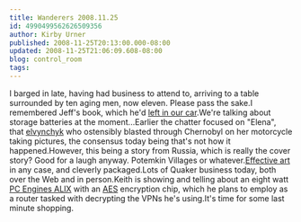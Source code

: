 ```yaml
---
title: Wanderers 2008.11.25
id: 4990499562626509356
author: Kirby Urner
published: 2008-11-25T20:13:00.000-08:00
updated: 2008-11-25T21:06:09.608-08:00
blog: control_room
tags: 
---
```


I barged in late, having had business to attend to, arriving to a table surrounded by ten aging men, now eleven.  Please pass the sake.I remembered Jeff's book, which he'd [left in our car](http://worldgame.blogspot.com/2008/11/excellent-adventure.html).We're talking about storage batteries at the moment...Earlier the chatter focused on "Elena", that  [elvynchyk](http://mybizmo.blogspot.com/2007/09/tinkering-with-tink.html) who ostensibly blasted through Chernobyl on her motorcycle taking pictures, the consensus today being that's not how it happened.However, this being a story from Russia, which is really the cover story? Good for a laugh anyway. Potemkin Villages or whatever.[Effective art](http://www.kiddofspeed.com/) in any case, and cleverly packaged.Lots of Quaker business today, both over the Web and in person.Keith is showing and telling about an eight watt [PC Engines ALIX](http://www.pcengines.ch/alix.htm) with an [AES](http://en.wikipedia.org/wiki/Advanced_Encryption_Standard) encryption chip, which he plans to employ as a router tasked with decrypting the VPNs he's using.It's time for some last minute shopping.